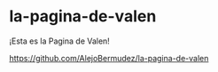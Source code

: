 # la-pagina-de-valen

¡Esta es la Pagina de Valen!

https://github.com/AlejoBermudez/la-pagina-de-valen
